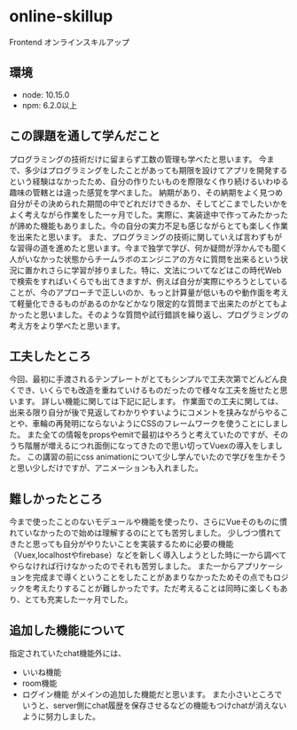 # online-skillup

Frontend オンラインスキルアップ

## 環境
+ node: 10.15.0
+ npm: 6.2.0以上

## この課題を通して学んだこと
プログラミングの技術だけに留まらず工数の管理も学べたと思います。
今まで、多少はプログラミングをしたことがあっても期限を設けてアプリを開発するという経験はなかったため、自分の作りたいものを際限なく作り続けるいわゆる趣味の管轄とは違った感覚を学べました。
納期があり、その納期をよく見つめ自分がその決められた期間の中でどれだけできるか、そしてどこまでしたいかをよく考えながら作業をした一ヶ月でした。実際に、実装途中で作ってみたかったが諦めた機能もありました。今の自分の実力不足も感じながらとても楽しく作業を出来たと思います。
また、プログラミングの技術に関していえば言わずもがな習得の道を進めたと思います。今まで独学で学び、何か疑問が浮かんでも聞く人がいなかった状態からチームラボのエンジニアの方々に質問を出来るという状況に置かれさらに学習が捗りました。特に、文法についてなどはこの時代Webで検索をすればいくらでも出てきますが、例えば自分が実際にやろうとしていることが、今のアプローチで正しいのか、もっと計算量が低いものや動作面を考えて軽量化できるものがあるのかなどかなり限定的な質問まで出来たのがとてもよかったと思いました。そのような質問や試行錯誤を繰り返し、プログラミングの考え方をより学べたと思います。

## 工夫したところ
今回、最初に手渡されるテンプレートがとてもシンプルで工夫次第でどんどん良くでき、いくらでも改造を重ねていけるものだったので様々な工夫を施せたと思います。
詳しい機能に関しては下記に記します。
作業面での工夫に関しては、出来る限り自分が後で見返してわかりやすいようにコメントを挟みながらやることや、車輪の再発明にならないようにCSSのフレームワークを使うことにしました。
また全ての情報をpropsやemitで最初はやろうと考えていたのですが、そのうち階層が増えるにつれ面倒になってきたので思い切ってVuexの導入をしました。
この講習の前にcss animationについて少し学んでいたので学びを生かそうと思い少しだけですが、アニメーションも入れました。

## 難しかったところ
今まで使ったことのないモデュールや機能を使ったり、さらにVueそのものに慣れていなかったので始めは理解するのにとても苦労しました。
少しづつ慣れてきたと思っても自分がやりたいことを実装するために必要の機能（Vuex,localhostやfirebase）などを新しく導入しようとした時に一から調べてやらなければ行けなかったのでそれも苦労しました。
また一からアプリケーションを完成まで導くということをしたことがあまりなかったためその点でもロジックを考えたりすることが難しかったです。ただ考えることは同時に楽しくもあり、とても充実した一ヶ月でした。

## 追加した機能について
指定されていたchat機能外には、
 - いいね機能
 - room機能
 - ログイン機能
がメインの追加した機能だと思います。
また小さいところでいうと、server側にchat履歴を保存させるなどの機能もつけchatが消えないように努力しました。
